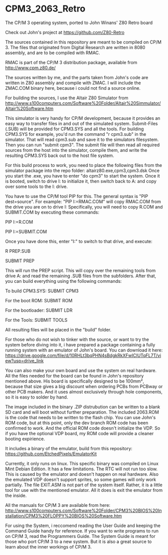 # CPM3_2063_Retro
The CP/M 3 operating system, ported to John Winans' Z80 Retro board

Check out John's project at https://github.com/Z80-Retro

The sources contained in this repository are meant to be compiled on CP/M 3.
The files that originated from Digital Research are written in 8080 assembly, 
and are to be compiled with RMAC.

RMAC is part of the CP/M 3 distribution package, available from http://www.cpm.z80.de/

The sources written by me, and the parts taken from John's code are written 
in Z80 assembly and compile with ZMAC. I will include the ZMAC.COM binary 
here, because i could not find a source online.

For building the sources, I use the Altair Z80 Simulator from 
http://www.s100computers.com/Software%20Folder/Altair%20Simmulator/Altair%20Software.htm

This simulator is very handy for CP/M development, because it provides an easy way to transfer files in and out of the simulated system.
Submit-Files (.SUB) will be provided for CPM3.SYS and all the tools. For building CPM3.SYS for example, 
you'd run the command "r cpm3.sub" in the simulator. That will read cpm3.sub and save it to the simulators filesystem.
Then you can run "submit cpm3". The submit file will then read all required sources from the host into the simulator,
compile them, and write the resulting CPM3.SYS back out to the host file system.

For this build process to work, you need to place the following files from the simulator package into the repo folder:
altairz80.exe,cpm3,cpm3.dsk
Once you start the .exe, you have to enter "do cpm3" to start the system.
Once it is booted, switch to drive I: to initialize it, then switch back to A: and copy over some tools to the I: drive.

You have to use the CP/M tool PIP for this. The general syntax is "PIP dest=source".
For example: "PIP I:=RMAC.COM" will copy RMAC.COM from the drive you are on to drive I:
Specifically, you will need to copy R.COM and SUBMIT.COM by executing these commands:

PIP I:=R.COM

PIP I:=SUBMIT.COM


Once you have done this, enter "I:" to switch to that drive, and execute:

R PREP.SUB

SUBMIT PREP


This will run the PREP script. This will copy over the remaining tools from drive A: and read the remaining .SUB files from the subfolders.
After that, you can build everything using the following commands:

To build CPM3.SYS:   SUBMIT CPM3

For the boot ROM:    SUBMIT ROM

For the bootloader:  SUBMIT LDR

For the Tools:       SUBMIT TOOLS

All resulting files will be placed in the "build" folder.


For those who do not wish to tinker with the source, or want to try the system before diving into it, 
i have prepared a package containing a fully running system with an emulator of John's board. You can download it here:
https://drive.google.com/file/d/10RHLt3bqPHN4sBdgkRkXFwICIUTqFL7T/view?usp=drive_link

You can also make your own board and use the system on real hardware. All the files needed for the board can be found in John's repository mentioned above.
His board is specifically designed to be 100mm², because that size gives a big discount when ordering PCBs from PCBway or other PCB makers. 
And it uses almost exclusively through hole components, so it is easy to solder by hand.

The image included in the binary .ZIP distrubution can be written to a blank SD card and will boot without further preparation. 
The included 2063.ROM is the code that needs to be written to the flash chip. You can use John's ROM code, but at this point, 
only the dev branch ROM code has been confirmed to work. And the official ROM code doesn't initialize the VDP. So if you have the optional VDP board, 
my ROM code will provide a cleaner booting expirience.

It includes a binary of the emulator, build from this repository:
https://github.com/EtchedPixels/EmulatorKit

Currently, it only runs on linux. This specific binary was compiled on Linux Mint Debian Edition.
It has a few limitations. The RTC will not run too slow. This is caused by the emulator and doesn't happen on real hardware. 
Also the emulated VDP doesn't support sprites, so some games will only work partially.
The file EXIT.ASM is not part of the system itself. Rather, it is a little tool for use with the mentioned emulator. 
All it does is exit the emulator from the inside.

All the manuals for CP/M 3 are available from here: http://www.s100computers.com/Software%20Folder/CPM3%20BIOS%20Installation/CPM3%20FLOPPY%20BIOS%20Software.htm

For using the System, i reccomend reading the User Guide and keeping the Command Guide handy for reference.
If you want to write programs to run on CP/M 3, read the Programmers Guide.
The System Guide is meant for those who port CP/M 3 to a new system. But it is also a great source to learn about the inner workings of CP/M 3.
